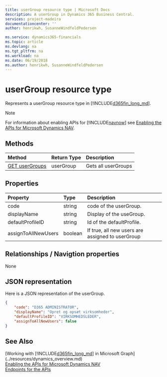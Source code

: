 ```yaml
---
title: userGroup resource type | Microsoft Docs
description: A userGroup in Dynamics 365 Business Central.
services: project-madeira
documentationcenter: ''
author: henrikwh, SusanneWindfeldPedersen

ms.service: dynamics365-financials
ms.topic: article
ms.devlang: na
ms.tgt_pltfrm: na
ms.workload: na
ms.date: 06/19/2018
ms.author: henrikwh, SusanneWindfeldPedersen
---
```


# userGroup resource type

Represents a userGroup resource type in [!INCLUDE[d365fin_long_md](../../includes/d365fin_long_md.md)].

> [!NOTE]  
> For information about enabling APIs for [!INCLUDE[navnow](../../includes/navnow_md.md)] see [Enabling the APIs for Microsoft Dynamics NAV](../../enabling-apis-for-dynamics-nav.md).

## Methods

| Method         | Return Type  |Description|
|:---------------|:-------------|:----------|
|[GET userGroups](../api/microsoft/automation/dynamics_userGroup_get.md)|userGroup|Gets all userGroups|



## Properties

| Property | Type |Description                             |
|:----------------|:-----|:---------------------------------------|
|code               |string  |code of the userGroup.|
|displayName      |string|Display of the useGroup.     |
|defaultProfileID|string|Id of the defaultProfile.|
|assignToAllNewUsers|boolean|If true, all new users are assigned to userGroup|

## Relationships / Navigtion properties

None

## JSON representation

Here is a JSON representation of the userGroup.

```json
{
    "code": "D365 ADMINISTRATOR",
    "displayName": "Opret og opsæt virksomheder",
    "defaultProfileID": "VIRKSOMHEDSLEDER",
    "assignToAllNewUsers": false
}

```

<!-- ## EDM metadata

```xml
    <EntityType Name="userGroup">
                <Key>
                    <PropertyRef Name="code" />
                </Key>
                <Property Name="code" Type="Edm.String" Nullable="false" MaxLength="20" />
                <Property Name="displayName" Type="Edm.String" MaxLength="50" />
                <Property Name="defaultProfileID" Type="Edm.String" MaxLength="30" />
                <Property Name="assignToAllNewUsers" Type="Edm.Boolean" />
    </EntityType>
```
 -->

## See Also
[Working with [!INCLUDE[d365fin_long_md](../../includes/d365fin_long_md.md)] in Microsoft Graph](../resources/dynamics_overview.md)  
[Enabling the APIs for Microsoft Dynamics NAV](../../enabling-apis-for-dynamics-nav.md)  
[Endpoints for the APIs](../../endpoints-apis-for-dynamics.md)  
